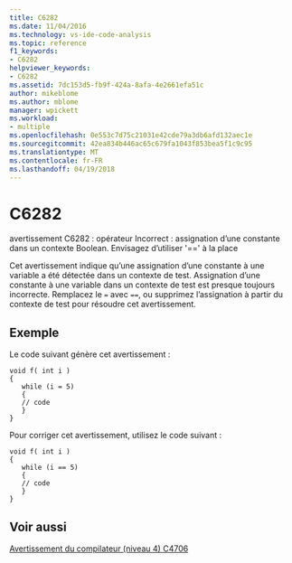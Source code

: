 ```yaml
---
title: C6282
ms.date: 11/04/2016
ms.technology: vs-ide-code-analysis
ms.topic: reference
f1_keywords:
- C6282
helpviewer_keywords:
- C6282
ms.assetid: 7dc153d5-fb9f-424a-8afa-4e2661efa51c
author: mikeblome
ms.author: mblome
manager: wpickett
ms.workload:
- multiple
ms.openlocfilehash: 0e553c7d75c21031e42cde79a3db6afd132aec1e
ms.sourcegitcommit: 42ea834b446ac65c679fa1043f853bea5f1c9c95
ms.translationtype: MT
ms.contentlocale: fr-FR
ms.lasthandoff: 04/19/2018
---
```

# <a name="c6282"></a>C6282
avertissement C6282 : opérateur Incorrect : assignation d’une constante dans un contexte Boolean. Envisagez d’utiliser '==' à la place

 Cet avertissement indique qu’une assignation d’une constante à une variable a été détectée dans un contexte de test. Assignation d’une constante à une variable dans un contexte de test est presque toujours incorrecte. Remplacez le `=` avec `==`, ou supprimez l’assignation à partir du contexte de test pour résoudre cet avertissement.

## <a name="example"></a>Exemple
 Le code suivant génère cet avertissement :

```
void f( int i )
{
   while (i = 5)
   {
   // code
   }
}
```

 Pour corriger cet avertissement, utilisez le code suivant :

```
void f( int i )
{
   while (i == 5)
   {
   // code
   }
}
```

## <a name="see-also"></a>Voir aussi
 [Avertissement du compilateur (niveau 4) C4706](/cpp/error-messages/compiler-warnings/compiler-warning-level-4-c4706)